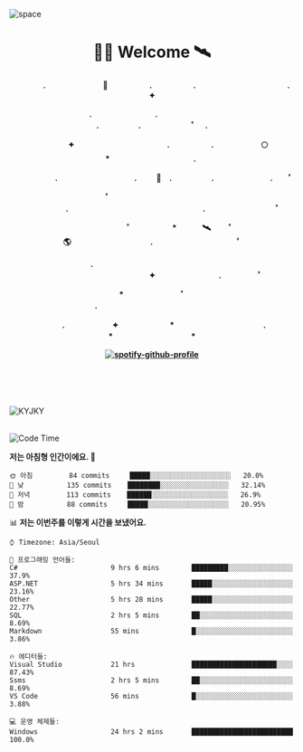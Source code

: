 ![space](https://user-images.githubusercontent.com/93513959/153272999-db6423b1-a80f-4b72-bf4c-7be2c9d6d328.png)



<h1 align="center">👨‍🚀 Welcome  🛰︎</h1>
<h4 align='center'>
<p align="center">　　　　.　　　　　　  　🌠　　　   　. 　　　　　.　　　　　　　　　　　  . 　　　 　       ✦     </p>
<p align="center">.　　　　　　　　.　　  　　　　  　 　　　　　　　　　　　.　　　　　.　　　　   　 ﾟ             　.        </p>
<p align="center">　　　　✦　　　　　  　　　　    　. 　　　　　.　　　　　　🌕　*　　　　　　　　　　  . 　　　 　            </p>
<p align="center">　　  　         　　. 　　　　   　 　　　.     　   　🚀　.　　　　　.　　　   　　　 .             　 ﾟ   </p>
<p align="center">　　ﾟ　　　　　　　　  　　　　   　 　　　　.　　　　　　　　　　　　　　　　　.   　　　            　  　　　ﾟ</p>
<p align="center"> 　　　　　　　ﾟ　　　 　　*　　   🛰︎　 　ﾟ　　　　🌎　　　　　　　　　　.　　　　　　　   　　  ﾟ          　   </p>
<p align="center">.　　　　　　　　　　  　　　　   　 　　　　　　　　　　　　 ✦　　　　　　　　.　   　　             ﾟ　  　　   </p>
<p align="center">　　　*　　　　　　  　ﾟ　　   　 　　　　.　　　　　　　　　　　　　　　　   　　            　  　　            </p>
<p align="center">　　　.　　　　　　✦  　　　　　   *　 　　　　　　　　　　.　　　　　　　*　　　　　   　              　  　*　  </p>

[![spotify-github-profile](https://spotify-github-profile.vercel.app/api/view?uid=316vepr7x7ia45xvcuqyysvtmpfe&cover_image=true&theme=novatorem&bar_color=37bac3&bar_color_cover=false)](https://spotify-github-profile.vercel.app/api/view?uid=316vepr7x7ia45xvcuqyysvtmpfe&redirect=true)

</h4>

<br>
<br>
<br>

<p align="left"><img src="https://github-readme-stats.vercel.app/api/top-langs?username=KYJKY&show_icons=true&locale=en&layout=compact&theme=radical" alt="KYJKY" />
<!--<img src="https://github-readme-stats.vercel.app/api?username=KYJKY&show_icons=true&locale=en&theme=radical" alt="KYJKY" />--> <br><br></p>

<!--START_SECTION:waka-->
![Code Time](http://img.shields.io/badge/Code%20Time-702%20hrs%204%20mins-blue)

**저는 아침형 인간이에요. 🐤** 

```text
🌞 아침         84 commits     █████░░░░░░░░░░░░░░░░░░░░   20.0% 
🌆 낮　         135 commits    ████████░░░░░░░░░░░░░░░░░   32.14% 
🌃 저녁         113 commits    ██████░░░░░░░░░░░░░░░░░░░   26.9% 
🌙 밤　         88 commits     █████░░░░░░░░░░░░░░░░░░░░   20.95%

```


📊 **저는 이번주를 이렇게 시간을 보냈어요.** 

```text
⌚︎ Timezone: Asia/Seoul

💬 프로그래밍 언어들: 
C#                       9 hrs 6 mins        █████████░░░░░░░░░░░░░░░░   37.9% 
ASP.NET                  5 hrs 34 mins       █████░░░░░░░░░░░░░░░░░░░░   23.16% 
Other                    5 hrs 28 mins       █████░░░░░░░░░░░░░░░░░░░░   22.77% 
SQL                      2 hrs 5 mins        ██░░░░░░░░░░░░░░░░░░░░░░░   8.69% 
Markdown                 55 mins             █░░░░░░░░░░░░░░░░░░░░░░░░   3.86%

🔥 에디터들: 
Visual Studio            21 hrs              █████████████████████░░░░   87.43% 
Ssms                     2 hrs 5 mins        ██░░░░░░░░░░░░░░░░░░░░░░░   8.69% 
VS Code                  56 mins             █░░░░░░░░░░░░░░░░░░░░░░░░   3.88%

💻 운영 체제들: 
Windows                  24 hrs 2 mins       █████████████████████████   100.0%

```


<!--END_SECTION:waka-->
